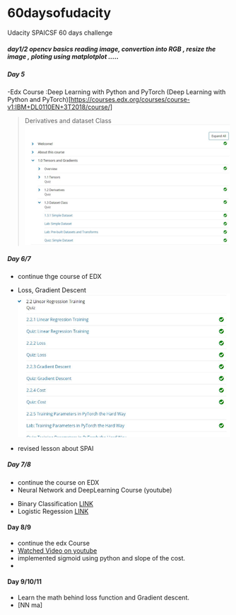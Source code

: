# 60daysofudacity
Udacity SPAICSF  60 days challenge 


##### day1/2 opencv basics reading image, convertion into RGB , resize the image , ploting using matplotplot .....

##### Day 5 
-Edx Course :Deep Learning with Python and PyTorch 
(Deep Learning with Python and PyTorch)[https://courses.edx.org/courses/course-v1:IBM+DL0110EN+3T2018/course/]
>Derivatives and dataset Class 
![GitHub Logo](/images/Day5.JPG)

##### Day 6/7 
- continue thge course of EDX 
* Loss, Gradient Descent
![Loss, Gradient Descent](/images/day6.JPG)
- revised lesson about SPAI
##### Day 7/8
-  continue the course on EDX 
- Neural Network and DeepLearning Course (youtube)
* Binary Classification [LINK](https://www.youtube.com/watch?v=eqEc66RFY0I&list=PLkDaE6sCZn6Ec-XTbcX1uRg2_u4xOEky0&index=7)
 * Logistic Regession [LINK](https://www.youtube.com/watch?v=eqEc66RFY0I&list=PLkDaE6sCZn6Ec-XTbcX1uRg2_u4xOEky0&index=8)
 
#### Day 8/9
- continue the edx Course 
- [Watched Video on youtube](https://www.youtube.com/watch?v=ZzWaow1Rvho&list=PLxt59R_fWVzT9bDxA76AHm3ig0Gg9S3So)
- implemented sigmoid using python and slope of the cost.
- 

#### Day 9/10/11 
- Learn the math behind loss function and Gradient descent.
- [NN ma]

